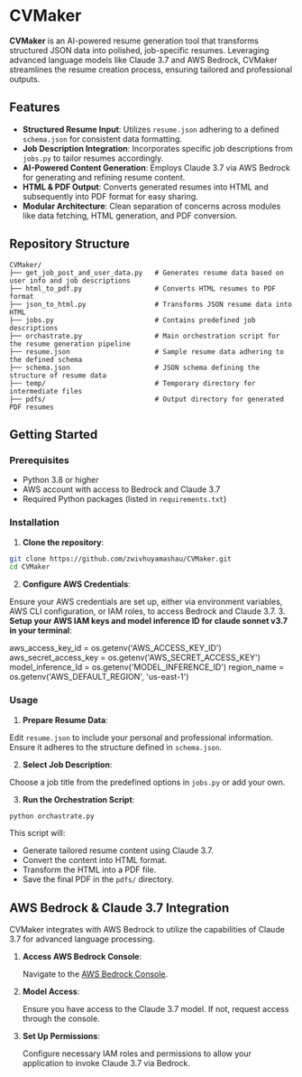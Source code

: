 
# CVMaker

**CVMaker** is an AI-powered resume generation tool that transforms structured JSON data into polished, job-specific resumes. Leveraging advanced language models like Claude 3.7 and AWS Bedrock, CVMaker streamlines the resume creation process, ensuring tailored and professional outputs.

## Features

- **Structured Resume Input**: Utilizes `resume.json` adhering to a defined `schema.json` for consistent data formatting.
- **Job Description Integration**: Incorporates specific job descriptions from `jobs.py` to tailor resumes accordingly.
- **AI-Powered Content Generation**: Employs Claude 3.7 via AWS Bedrock for generating and refining resume content.
- **HTML & PDF Output**: Converts generated resumes into HTML and subsequently into PDF format for easy sharing.
- **Modular Architecture**: Clean separation of concerns across modules like data fetching, HTML generation, and PDF conversion.

## Repository Structure

```
CVMaker/
├── get_job_post_and_user_data.py   # Generates resume data based on user info and job descriptions
├── html_to_pdf.py                  # Converts HTML resumes to PDF format
├── json_to_html.py                 # Transforms JSON resume data into HTML
├── jobs.py                         # Contains predefined job descriptions
├── orchastrate.py                  # Main orchestration script for the resume generation pipeline
├── resume.json                     # Sample resume data adhering to the defined schema
├── schema.json                     # JSON schema defining the structure of resume data
├── temp/                           # Temporary directory for intermediate files
├── pdfs/                           # Output directory for generated PDF resumes
```

## Getting Started

### Prerequisites

- Python 3.8 or higher
- AWS account with access to Bedrock and Claude 3.7
- Required Python packages (listed in `requirements.txt`)

### Installation

1. **Clone the repository**:

```bash
git clone https://github.com/zwivhuyamashau/CVMaker.git
cd CVMaker
```

2. **Configure AWS Credentials**:

Ensure your AWS credentials are set up, either via environment variables, AWS CLI configuration, or IAM roles, to access Bedrock and Claude 3.7.
3. **Setup your AWS IAM keys and model inference ID for claude sonnet v3.7 in your terminal**:

aws_access_key_id = os.getenv('AWS_ACCESS_KEY_ID')
aws_secret_access_key = os.getenv('AWS_SECRET_ACCESS_KEY')
model_inference_Id = os.getenv('MODEL_INFERENCE_ID')
region_name = os.getenv('AWS_DEFAULT_REGION', 'us-east-1')

### Usage

1. **Prepare Resume Data**:

Edit `resume.json` to include your personal and professional information. Ensure it adheres to the structure defined in `schema.json`.

2. **Select Job Description**:

Choose a job title from the predefined options in `jobs.py` or add your own.

3. **Run the Orchestration Script**:

```bash
python orchastrate.py
```

This script will:

- Generate tailored resume content using Claude 3.7.
- Convert the content into HTML format.
- Transform the HTML into a PDF file.
- Save the final PDF in the `pdfs/` directory.

## AWS Bedrock & Claude 3.7 Integration

CVMaker integrates with AWS Bedrock to utilize the capabilities of Claude 3.7 for advanced language processing.

1. **Access AWS Bedrock Console**:

   Navigate to the [AWS Bedrock Console](https://console.aws.amazon.com/bedrock/home).

2. **Model Access**:

   Ensure you have access to the Claude 3.7 model. If not, request access through the console.

3. **Set Up Permissions**:

   Configure necessary IAM roles and permissions to allow your application to invoke Claude 3.7 via Bedrock.


